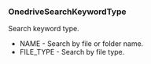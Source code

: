 ### OnedriveSearchKeywordType
Search keyword type.

- NAME - Search by file or folder name.
- FILE_TYPE - Search by file type.
